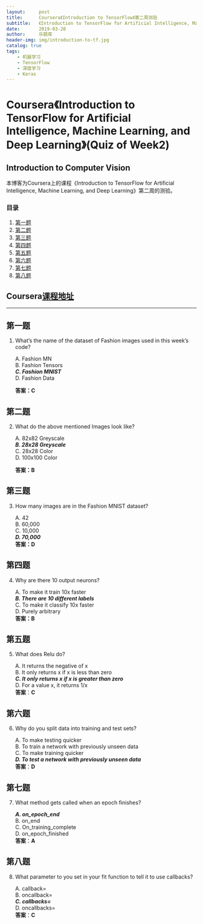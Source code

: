 ```yaml
---
layout:     post
title:      Coursera《Introduction to TensorFlow》第二周测验
subtitle:   《Introduction to TensorFlow for Artificial Intelligence, Machine Learning, and Deep Learning》第二周(Introduction to Computer Vision)的测验答案
date:       2019-03-28
author:     乐题库
header-img: img/introduction-to-tf.jpg
catalog: true
tags:
    - 机器学习
    - TensorFlow
    - 深度学习
    - Keras
---
```



# Coursera《Introduction to TensorFlow for Artificial Intelligence, Machine Learning, and Deep Learning》(Quiz of Week2)

Introduction to Computer Vision  
--
本博客为Coursera上的课程《Introduction to TensorFlow for Artificial Intelligence, Machine Learning, and Deep Learning》第二周的测验。



### 目录

1. [第一题](#1) 
2. [第二题](#2) 
3. [第三题](#3) 
4. [第四题](#4) 
5. [第五题](#5) 
6. [第六题](#6) 
7. [第七题](#7) 
8. [第八题](#8) 


Coursera[课程地址](https://www.coursera.org/learn/introduction-tensorflow/)  
--
---

<h2 id="1">第一题</h2>

1. What’s the name of the dataset of Fashion images used in this week’s code?  

	A. Fashion MN  
	B. Fashion Tensors  
	***C. Fashion MNIST***  
	D. Fashion Data  
	
	**答案：C**

<h2 id="2">第二题</h2>

2. What do the above mentioned Images look like?

	A. 82x82 Greyscale  
	***B. 28x28 Greyscale***  
	C. 28x28 Color  
	D. 100x100 Color  
	
	**答案：B**

<h2 id="3">第三题</h2>

3. How many images are in the Fashion MNIST dataset?

	A. 42  
	B. 60,000  
	C. 10,000  
	***D. 70,000***  
	**答案：D**  

<h2 id="4">第四题</h2>

4. Why are there 10 output neurons?

	A. To make it train 10x faster  
	***B. There are 10 different labels***  
	C. To make it classify 10x faster  
	D. Purely arbitrary  
	**答案：B**  

<h2 id="5">第五题</h2>

5. What does Relu do?  


	A. It returns the negative of x  
	B. It only returns x if x is less than zero  
	***C. It only returns x if x is greater than zero***  
	D. For a value x, it returns 1/x  
	**答案**：**C**  

<h2 id="6">第六题</h2>

6. Why do you split data into training and test sets?

	A. To make testing quicker  
	B. To train a network with previously unseen data  
	C. To make training quicker  
	***D. To test a network with previously unseen data***  
	**答案**：**D**  

<h2 id="7">第七题</h2>

7. What method gets called when an epoch finishes?

	***A. on_epoch_end***  
	B. on_end  
	C. On_training_complete  
	D. on_epoch_finished  
	**答案**：**A**  

<h2 id="8">第八题</h2>

8. What parameter to you set in your fit function to tell it to use callbacks?

	A. callback=  
	B. oncallback=  
	***C. callbacks=***  
	D. oncallbacks=   
	**答案**：**C**  